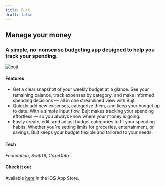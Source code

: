 ```yaml
---
title: Bujt
draft: false
---
```


## Manage your money
###  A simple, no-nonsense budgeting app designed to help you track your spending.

![bujt](/rory-allen/img/Bujt1.png)

#### Features
- Get a clear snapshot of your weekly budget at a glance. See your remaining balance, track expenses by category, and make informed spending decisions — all in one streamlined view with Bujt.
- Quickly add new expenses, categorize them, and keep your budget up to date. With a simple input flow, Bujt makes tracking your spending effortless — so you always know where your money is going.
- Easily create, edit, and adjust budget categories to fit your spending habits. Whether you're setting limits for groceries, entertainment, or savings, Bujt keeps your budget flexible and tailored to your needs.

#### Tech
*Foundation*, *SwiftUI*, *CoreData*

#### Check it out
Available [here](https://example.com) in the iOS App Store.